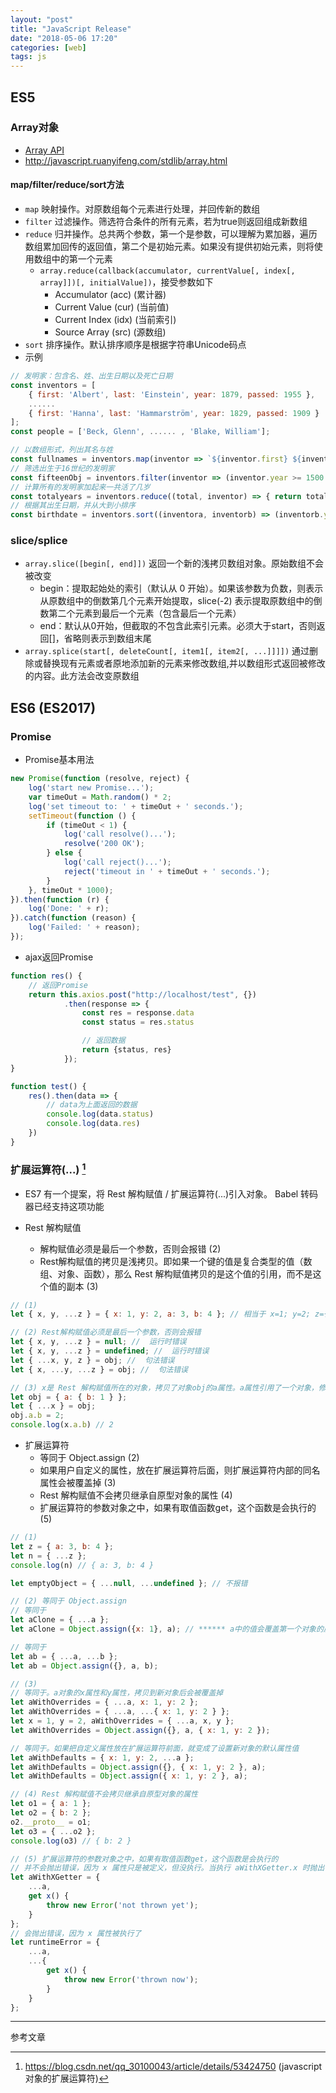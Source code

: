 ```yaml
---
layout: "post"
title: "JavaScript Release"
date: "2018-05-06 17:20"
categories: [web]
tags: js
---
```


## ES5

### Array对象

- [Array API](https://developer.mozilla.org/zh-CN/docs/Web/JavaScript/Reference/Global_Objects/Array)
- http://javascript.ruanyifeng.com/stdlib/array.html

#### map/filter/reduce/sort方法

- `map` 映射操作。对原数组每个元素进行处理，并回传新的数组
- `filter` 过滤操作。筛选符合条件的所有元素，若为true则返回组成新数组
- `reduce` 归并操作。总共两个参数，第一个是参数，可以理解为累加器，遍历数组累加回传的返回值，第二个是初始元素。如果没有提供初始元素，则将使用数组中的第一个元素
    - `array.reduce(callback(accumulator, currentValue[, index[, array]])[, initialValue])`，接受参数如下
        - Accumulator (acc) (累计器)
        - Current Value (cur) (当前值)
        - Current Index (idx) (当前索引)
        - Source Array (src) (源数组)
- `sort` 排序操作。默认排序顺序是根据字符串Unicode码点
- 示例

```js
// 发明家：包含名、姓、出生日期以及死亡日期
const inventors = [
    { first: 'Albert', last: 'Einstein', year: 1879, passed: 1955 },
    ......
    { first: 'Hanna', last: 'Hammarström', year: 1829, passed: 1909 }
];
const people = ['Beck, Glenn', ...... , 'Blake, William'];

// 以数组形式，列出其名与姓
const fullnames = inventors.map(inventor => `${inventor.first} ${inventor.last}`)
// 筛选出生于16世纪的发明家
const fifteenObj = inventors.filter(inventor => (inventor.year >= 1500 && inventor.year < 1600))
// 计算所有的发明家加起来一共活了几岁
const totalyears = inventors.reduce((total, inventor) => { return total + (inventor.passed - inventor.year) }, 0)
// 根据其出生日期，并从大到小排序
const birthdate = inventors.sort((inventora, inventorb) => (inventorb.year - inventora.year))
```

### slice/splice

- `array.slice([begin[, end]])` 返回一个新的浅拷贝数组对象。原始数组不会被改变
    - begin：提取起始处的索引（默认从 0 开始）。如果该参数为负数，则表示从原数组中的倒数第几个元素开始提取，slice(-2) 表示提取原数组中的倒数第二个元素到最后一个元素（包含最后一个元素）
    - end：默认从0开始，但截取的不包含此索引元素。必须大于start，否则返回[]，省略则表示到数组末尾
- `array.splice(start[, deleteCount[, item1[, item2[, ...]]]])` 通过删除或替换现有元素或者原地添加新的元素来修改数组,并以数组形式返回被修改的内容。此方法会改变原数组

## ES6 (ES2017)

### Promise

- Promise基本用法

```js
new Promise(function (resolve, reject) {
    log('start new Promise...');
    var timeOut = Math.random() * 2;
    log('set timeout to: ' + timeOut + ' seconds.');
    setTimeout(function () {
        if (timeOut < 1) {
            log('call resolve()...');
            resolve('200 OK');
        } else {
            log('call reject()...');
            reject('timeout in ' + timeOut + ' seconds.');
        }
    }, timeOut * 1000);
}).then(function (r) {
    log('Done: ' + r);
}).catch(function (reason) {
    log('Failed: ' + reason);
});
```

- ajax返回Promise

```js
function res() {
    // 返回Promise
    return this.axios.post("http://localhost/test", {})
            .then(response => {
                const res = response.data
                const status = res.status

                // 返回数据
                return {status, res}
            });
}

function test() {
    res().then(data => {
        // data为上面返回的数据
        console.log(data.status)
        console.log(data.res)
    })
}
```

### 扩展运算符(...) [^1]

- ES7 有一个提案，将 Rest 解构赋值 / 扩展运算符(...)引入对象。 Babel 转码器已经支持这项功能

- Rest 解构赋值
    - 解构赋值必须是最后一个参数，否则会报错 (2)
    - Rest解构赋值的拷贝是浅拷贝。即如果一个键的值是复合类型的值（数组、对象、函数），那么 Rest 解构赋值拷贝的是这个值的引用，而不是这个值的副本 (3)

```js
// (1)
let { x, y, ...z } = { x: 1, y: 2, a: 3, b: 4 }; // 相当于 x=1; y=2; z={a: 3, b: 4}

// (2) Rest解构赋值必须是最后一个参数，否则会报错
let { x, y, ...z } = null; //  运行时错误
let { x, y, ...z } = undefined; //  运行时错误  
let { ...x, y, z } = obj; //  句法错误
let { x, ...y, ...z } = obj; //  句法错误  

// (3) x是 Rest 解构赋值所在的对象，拷贝了对象obj的a属性。a属性引用了一个对象，修改这个对象的值，会影响到 Rest 解构赋值对它的引用。同理修改 x.a.b 也会影响 obj
let obj = { a: { b: 1 } };
let { ...x } = obj;  
obj.a.b = 2;
console.log(x.a.b) // 2
```

- 扩展运算符
    - 等同于 Object.assign (2)
    - 如果用户自定义的属性，放在扩展运算符后面，则扩展运算符内部的同名属性会被覆盖掉 (3)
    - Rest 解构赋值不会拷贝继承自原型对象的属性 (4)
    - 扩展运算符的参数对象之中，如果有取值函数get，这个函数是会执行的 (5)

```js
// (1)
let z = { a: 3, b: 4 };
let n = { ...z };  
console.log(n) // { a: 3, b: 4 }

let emptyObject = { ...null, ...undefined }; // 不报错

// (2) 等同于 Object.assign
// 等同于
let aClone = { ...a };
let aClone = Object.assign({x: 1}, a); // ****** a中的值会覆盖第一个对象的属性值 *****

// 等同于
let ab = { ...a, ...b };
let ab = Object.assign({}, a, b);

// (3)
// 等同于。a对象的x属性和y属性，拷贝到新对象后会被覆盖掉
let aWithOverrides = { ...a, x: 1, y: 2 };  
let aWithOverrides = { ...a, ...{ x: 1, y: 2 } };  
let x = 1, y = 2, aWithOverrides = { ...a, x, y };  
let aWithOverrides = Object.assign({}, a, { x: 1, y: 2 });  

// 等同于。如果把自定义属性放在扩展运算符前面，就变成了设置新对象的默认属性值
let aWithDefaults = { x: 1, y: 2, ...a };  
let aWithDefaults = Object.assign({}, { x: 1, y: 2 }, a);
let aWithDefaults = Object.assign({ x: 1, y: 2 }, a);

// (4) Rest 解构赋值不会拷贝继承自原型对象的属性
let o1 = { a: 1 };
let o2 = { b: 2 };
o2.__proto__ = o1;
let o3 = { ...o2 };
console.log(o3) // { b: 2 }

// (5) 扩展运算符的参数对象之中，如果有取值函数get，这个函数是会执行的
// 并不会抛出错误，因为 x 属性只是被定义，但没执行。当执行 aWithXGetter.x 时抛出错误
let aWithXGetter = { 
    ...a,  
    get x() {
        throw new Error('not thrown yet');  
    }  
};  
// 会抛出错误，因为 x 属性被执行了
let runtimeError = {
    ...a,
    ...{
        get x() {
            throw new Error('thrown now');  
        }  
    }  
};
```



---

参考文章

[^1]: https://blog.csdn.net/qq_30100043/article/details/53424750 (javascript对象的扩展运算符)

